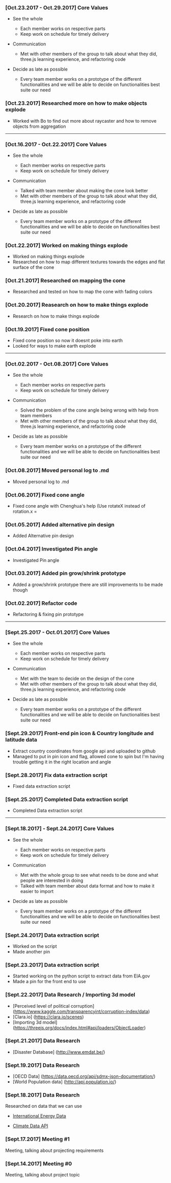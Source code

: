 ### [Oct.23.2017 - Oct.29.2017] Core Values
* See the whole
  * Each member works on respective parts
  * Keep work on schedule for timely delivery


* Communication
  * Met with other members of the group to talk about what they did, three.js learning experience, and refactoring code


* Decide as late as possible
  * Every team member works on a prototype of the different functionalities and we will be able to decide on functionalities best suite our need

### [Oct.23.2017] Researched more on how to make objects explode
* Worked with Bo to find out more about raycaster and how to remove objects from aggregation

___

### [Oct.16.2017 - Oct.22.2017] Core Values
* See the whole
  * Each member works on respective parts
  * Keep work on schedule for timely delivery


* Communication
  * Talked with team member about making the cone look better
  * Met with other members of the group to talk about what they did, three.js learning experience, and refactoring code


* Decide as late as possible
  * Every team member works on a prototype of the different functionalities and we will be able to decide on functionalities best suite our need

### [Oct.22.2017] Worked on making things explode
* Worked on making things explode
* Researched on how to map different textures towards the edges and flat surface of the cone

### [Oct.21.2017] Researched on mapping the cone
* Researched and tested on how to map the cone with fading colors

### [Oct.20.2017] Reasearch on how to make things explode
* Research on how to make things explode

### [Oct.19.2017] Fixed cone position
* Fixed cone position so now it doesnt poke into earth
* Looked for ways to make earth explode

___

### [Oct.02.2017 - Oct.08.2017] Core Values
* See the whole
  * Each member works on respective parts
  * Keep work on schedule for timely delivery


* Communication
  * Solved the problem of the cone angle being wrong with help from team members
  * Met with other members of the group to talk about what they did, three.js learning experience, and refactoring code


* Decide as late as possible
  * Every team member works on a prototype of the different functionalities and we will be able to decide on functionalities best suite our need

### [Oct.08.2017] Moved personal log to .md
* Moved personal log to .md

### [Oct.06.2017] Fixed cone angle
* Fixed cone angle with Chenghua's help (Use rotateX instead of rotation.x =

### [Oct.05.2017] Added alternative pin design
* Added Alternative pin design

### [Oct.04.2017] Investigated Pin angle
* Investigated Pin angle

### [Oct.03.2017] Added pin grow/shrink prototype
* Added a grow/shrink prototype there are still improvements to be made though

### [Oct.02.2017] Refactor code
* Refactoring & fixing pin prototype

___

### [Sept.25.2017 - Oct.01.2017] Core Values
* See the whole
  * Each member works on respective parts
  * Keep work on schedule for timely delivery


* Communication
  * Met with the team to decide on the design of the cone
  * Met with other members of the group to talk about what they did, three.js learning experience, and refactoring code


* Decide as late as possible
  * Every team member works on a prototype of the different functionalities and we will be able to decide on functionalities best suite our need


### [Sept.29.2017] Front-end pin icon & Country longitude and latitude data
* Extract country coordinates from google api and uploaded to github
* Managed to put in pin icon and flag, allowed cone to spin but I'm having trouble getting it in the right location and angle

### [Sept.28.2017] Fix data extraction script
* Fixed data extraction script

### [Sept.25.2017] Completed Data extraction script
* Completed Data extraction script


___

### [Sept.18.2017] - Sept.24.2017] Core Values
* See the whole
  * Each member works on respective parts
  * Keep work on schedule for timely delivery


* Communication
  * Met with the whole group to see what needs to be done and what people are interested in doing
  * Talked with team member about data format and how to make it easier to import


* Decide as late as possible
  * Every team member works on a prototype of the different functionalities and we will be able to decide on functionalities best suite our need


### [Sept.24.2017] Data extraction script
* Worked on the script
* Made another pin

### [Sept.23.2017] Data extraction script
* Started working on the python script to extract data from EIA.gov
* Made a pin for the front end to use

### [Sept.22.2017] Data Research / Importing 3d model
* [Perceived level of political corruption] (https://www.kaggle.com/transparencyint/corruption-index/data)
* [Clara.io] (https://clara.io/scenes)
* [Importing 3d model] (https://threejs.org/docs/index.html#api/loaders/ObjectLoader)

### [Sept.21.2017] Data Research
* [Disaster Database] (http://www.emdat.be/)

### [Sept.19.2017] Data Research
* [OECD Data] (https://data.oecd.org/api/sdmx-json-documentation/)
* [World Population data] (http://api.population.io/)

### [Sept.18.2017] Data Research

Researched on data that we can use

* [International Energy Data](https://www.eia.gov/opendata/qb.php?category=2134384)

* [Climate Data API](https://datahelpdesk.worldbank.org/knowledgebase/articles/902061-climate-data-api)

### [Sept.17.2017] Meeting #1

Meeting, talking about projecting requirements

### [Sept.14.2017] Meeting #0

Meeting, talking about project topic
